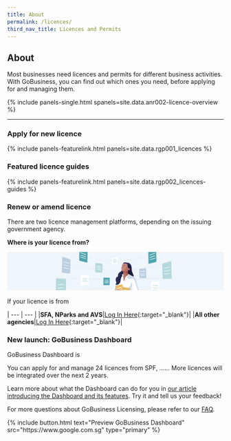 ```yaml
---
title: About
permalink: /licences/
third_nav_title: Licences and Permits
---
```


## About

Most businesses need licences and permits for different business activities. With GoBusiness, you can find out which ones you need, before applying for and managing them.

{% include panels-single.html spanels=site.data.anr002-licence-overview %}

----

<a name="apply-new-licence-anchor"></a>

### Apply for new licence

{% include panels-featurelink.html panels=site.data.rgp001_licences %}

### Featured licence guides

{% include panels-featurelink.html panels=site.data.rgp002_licences-guides %}

<a name="renew-amend-licence-anchor"></a>

### Renew or amend licence

There are two licence management platforms, depending on the issuing government agency.

**Where is your licence from?**
 
![Others](/images/grow/allotherbizowners.png)

If your licence is from

| --- | --- |
|**SFA, NParks and AVS**|[Log In Here](https://licence1.business.gov.sg/licence1/authentication/mainLogin.action?src=run&grow_licences_sfavsnparks){:target="_blank"}|
|**All other agencies**|[Log In Here](https://licence1.business.gov.sg/web/frontier/home?p_p_id=58&p_p_lifecycle=0&p_p_state=maximized&saveLastPath=false?src=run&grow_licences_allothers){:target="_blank"}|

### New launch: GoBusiness Dashboard

GoBusiness Dashboard is 

You can apply for and manage 24 licences from SPF, ...... More licences will be integrated over the next 2 years.

Learn more about what the Dashboard can do for you in [our article introducing the Dashboard and its features](https://www.google.com.sg). Try it and tell us your feedback!

For more questions about GoBusiness Licensing, please refer to our [FAQ](/licensing-faqs/).

<p>
{% include button.html text="Preview GoBusiness Dashboard" src="https://www.google.com.sg" type="primary" %}
</p>

<script src="/jquery/jquery.min.js"></script>
<script src="/jquery/bp-menu-new-tab.js"></script>
